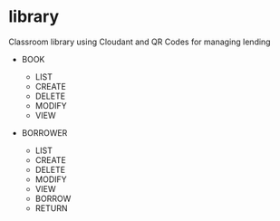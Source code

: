 # library
Classroom library using Cloudant and QR Codes for managing lending


- BOOK
  - LIST
  - CREATE
  - DELETE
  - MODIFY
  - VIEW
  
- BORROWER
  - LIST
  - CREATE
  - DELETE
  - MODIFY
  - VIEW
  - BORROW
  - RETURN
